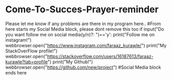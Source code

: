# Come-To-Succes-Prayer-reminder
Please let me know if any problems are there in my program here.. #From here starts my Social Media block, please dont remove this too if input("Do you want follow me on social media(y/n)?: ")=='y': print("Follow me on instagram!") webbrowser.open("https://www.instagram.com/faraaz_kurawle/") print("My StackOverFlow profile!") webbrowser.open("https://stackoverflow.com/users/16187613/faraaz-kurawle?tab=profile") print("My Github!") webbrowser.open("https://github.com/new/project") #Social Media block ends here
